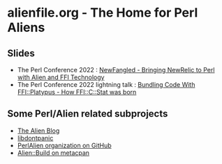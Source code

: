 # alienfile.org - The Home for Perl Aliens

## Slides

 * The Perl Conference 2022 : [NewFangled - Bringing NewRelic to Perl with Alien and FFI Technology](/newfangled)
 * The Perl Conference 2022 lightning talk : [Bundling Code With FFI::Platypus - How FFI::C::Stat was born](/ffi-stat)

## Some Perl/Alien related subprojects

 * [The Alien Blog](/blog/)
 * [libdontpanic](/dontpanic/)
 * [PerlAlien organization on GitHub](https://github.com/PerlAlien)
 * [Alien::Build on metacpan](https://metacpan.org/pod/Alien::Build)
